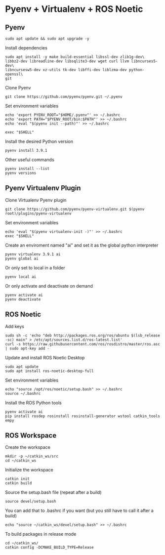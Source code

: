 # Pyenv + Virtualenv + ROS Noetic

## Pyenv


    sudo apt update && sudo apt upgrade -y

Install dependencies

    sudo apt install -y make build-essential libssl-dev zlib1g-dev\
    libbz2-dev libreadline-dev libsqlite3-dev wget curl llvm libncurses5-dev\
    libncursesw5-dev xz-utils tk-dev libffi-dev liblzma-dev python-openssl\
    git

Clone Pyenv

    git clone https://github.com/pyenv/pyenv.git ~/.pyenv

Set environment variables

    echo 'export PYENV_ROOT="$HOME/.pyenv"' >> ~/.bashrc
    echo 'export PATH="$PYENV_ROOT/bin:$PATH"' >> ~/.bashrc
    echo 'eval "$(pyenv init --path)"' >> ~/.bashrc

    exec "$SHELL"
    
Install the desired Python version
    
    pyenv install 3.9.1


Other useful commands

    pyenv install --list
    pyenv versions


## Pyenv Virtualenv Plugin

Clone Virtualenv Pyenv plugin

    git clone https://github.com/pyenv/pyenv-virtualenv.git $(pyenv root)/plugins/pyenv-virtualenv

Set environment variables

    echo 'eval "$(pyenv virtualenv-init -)"' >> ~/.bashrc
    exec "$SHELL"

Create an enviroment named "ai" and set it as the global python interpreter

    pyenv virtualenv 3.9.1 ai
    pyenv global ai

Or only set to local in a folder

    pyenv local ai

Or only activate and deactivate on demand

    pyenv activate ai
    pyenv deactivate


## ROS Noetic

Add keys

    sudo sh -c 'echo "deb http://packages.ros.org/ros/ubuntu $(lsb_release -sc) main" > /etc/apt/sources.list.d/ros-latest.list'
    curl -s https://raw.githubusercontent.com/ros/rosdistro/master/ros.asc | sudo apt-key add -

Update and install ROS Noetic Desktop

    sudo apt update
    sudo apt install ros-noetic-desktop-full

Set environment variables

    echo "source /opt/ros/noetic/setup.bash" >> ~/.bashrc
    source ~/.bashrc

Install the ROS Python tools

    pyenv activate ai
    pip install rosdep rosinstall rosinstall-generator wstool catkin_tools empy


## ROS Workspace

Create the workspace

    mkdir -p ~/catkin_ws/src
    cd ~/catkin_ws

Initialize the workspace

    catkin init
    catkin build
  
Source the setup.bash file (repeat after a build)

    source devel/setup.bash

You can add that to .bashrc if you want (but you still have to call it after a build)

    echo "source ~/catkin_ws/devel/setup.bash" >> ~/.bashrc

To build packages in release mode

    cd ~/catkin_ws/
    catkin config -DCMAKE_BUILD_TYPE=Release

